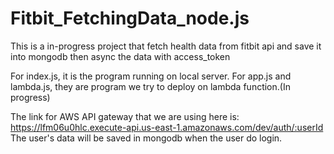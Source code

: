 # Fitbit_FetchingData_node.js
This is a in-progress project that fetch health data from fitbit api and save it into mongodb
then async the data with access_token

For index.js, it is the program running on local server.
For app.js and lambda.js, they are program we try to deploy on lambda function.(In progress)

The link for AWS API gateway that we are using here is:
https://lfm06u0hlc.execute-api.us-east-1.amazonaws.com/dev/auth/:userId
The user's data will be saved in mongodb when the user do login.
